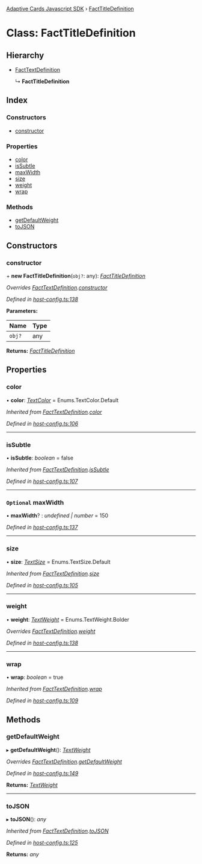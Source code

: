 [Adaptive Cards Javascript SDK](../README.md) › [FactTitleDefinition](facttitledefinition.md)

# Class: FactTitleDefinition

## Hierarchy

* [FactTextDefinition](facttextdefinition.md)

  ↳ **FactTitleDefinition**

## Index

### Constructors

* [constructor](facttitledefinition.md#constructor)

### Properties

* [color](facttitledefinition.md#color)
* [isSubtle](facttitledefinition.md#issubtle)
* [maxWidth](facttitledefinition.md#optional-maxwidth)
* [size](facttitledefinition.md#size)
* [weight](facttitledefinition.md#weight)
* [wrap](facttitledefinition.md#wrap)

### Methods

* [getDefaultWeight](facttitledefinition.md#getdefaultweight)
* [toJSON](facttitledefinition.md#tojson)

## Constructors

###  constructor

\+ **new FactTitleDefinition**(`obj?`: any): *[FactTitleDefinition](facttitledefinition.md)*

*Overrides [FactTextDefinition](facttextdefinition.md).[constructor](facttextdefinition.md#constructor)*

*Defined in [host-config.ts:138](https://github.com/microsoft/AdaptiveCards/blob/8588bd5ad/source/nodejs/adaptivecards/src/host-config.ts#L138)*

**Parameters:**

Name | Type |
------ | ------ |
`obj?` | any |

**Returns:** *[FactTitleDefinition](facttitledefinition.md)*

## Properties

###  color

• **color**: *[TextColor](../enums/textcolor.md)* = Enums.TextColor.Default

*Inherited from [FactTextDefinition](facttextdefinition.md).[color](facttextdefinition.md#color)*

*Defined in [host-config.ts:106](https://github.com/microsoft/AdaptiveCards/blob/8588bd5ad/source/nodejs/adaptivecards/src/host-config.ts#L106)*

___

###  isSubtle

• **isSubtle**: *boolean* = false

*Inherited from [FactTextDefinition](facttextdefinition.md).[isSubtle](facttextdefinition.md#issubtle)*

*Defined in [host-config.ts:107](https://github.com/microsoft/AdaptiveCards/blob/8588bd5ad/source/nodejs/adaptivecards/src/host-config.ts#L107)*

___

### `Optional` maxWidth

• **maxWidth**? : *undefined | number* = 150

*Defined in [host-config.ts:137](https://github.com/microsoft/AdaptiveCards/blob/8588bd5ad/source/nodejs/adaptivecards/src/host-config.ts#L137)*

___

###  size

• **size**: *[TextSize](../enums/textsize.md)* = Enums.TextSize.Default

*Inherited from [FactTextDefinition](facttextdefinition.md).[size](facttextdefinition.md#size)*

*Defined in [host-config.ts:105](https://github.com/microsoft/AdaptiveCards/blob/8588bd5ad/source/nodejs/adaptivecards/src/host-config.ts#L105)*

___

###  weight

• **weight**: *[TextWeight](../enums/textweight.md)* = Enums.TextWeight.Bolder

*Overrides [FactTextDefinition](facttextdefinition.md).[weight](facttextdefinition.md#weight)*

*Defined in [host-config.ts:138](https://github.com/microsoft/AdaptiveCards/blob/8588bd5ad/source/nodejs/adaptivecards/src/host-config.ts#L138)*

___

###  wrap

• **wrap**: *boolean* = true

*Inherited from [FactTextDefinition](facttextdefinition.md).[wrap](facttextdefinition.md#wrap)*

*Defined in [host-config.ts:109](https://github.com/microsoft/AdaptiveCards/blob/8588bd5ad/source/nodejs/adaptivecards/src/host-config.ts#L109)*

## Methods

###  getDefaultWeight

▸ **getDefaultWeight**(): *[TextWeight](../enums/textweight.md)*

*Overrides [FactTextDefinition](facttextdefinition.md).[getDefaultWeight](facttextdefinition.md#getdefaultweight)*

*Defined in [host-config.ts:149](https://github.com/microsoft/AdaptiveCards/blob/8588bd5ad/source/nodejs/adaptivecards/src/host-config.ts#L149)*

**Returns:** *[TextWeight](../enums/textweight.md)*

___

###  toJSON

▸ **toJSON**(): *any*

*Inherited from [FactTextDefinition](facttextdefinition.md).[toJSON](facttextdefinition.md#tojson)*

*Defined in [host-config.ts:125](https://github.com/microsoft/AdaptiveCards/blob/8588bd5ad/source/nodejs/adaptivecards/src/host-config.ts#L125)*

**Returns:** *any*
